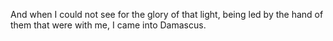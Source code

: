 And when I could not see for the glory of that light, being led by the hand of them that were with me, I came into Damascus.
